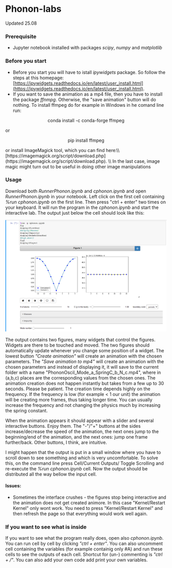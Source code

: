 # Phonon-labs
Updated 25.08
### Prerequisite
* Jupyter notebook installed with packages *scipy*, *numpy* and *matplotlib*
### Before you start
* Before you start you will have to istall *ipywidgets* package. So follow the steps at this homepage:[https://ipywidgets.readthedocs.io/en/latest/user_install.html](https://ipywidgets.readthedocs.io/en/latest/user_install.html).
* If you want to save the animation as a mp4 file, then you have to install the package *ffnmpg*. Otherwise, the "save animation" button will do nothing. To install ffmpeg do for example in Windows in he comand line run:
<p align="center">
  conda install -c conda-forge ffmpeg
</p>
or
<p align="center">
  pip install ffmpeg
</p>
or install ImageMagick tool, which you can find here:\\
[https://imagemagick.org/script/download.php](https://imagemagick.org/script/download.php). \\
In the last case, image magic might turn out to be useful in doing other image manipulations

### Usage
Download both *RunnerPhonon.ipynb* and *cphonon.ipynb* and open *RunnerPhonon.ipynb* in your notebook.
Left click on the first cell containing *%run cphonon.ipynb* on the first line. Then press "ctrl + enter" two times on your keyboard. It will run the program in the *cphonon.ipynb* and start the interactive lab.
The output just below the cell should look like this:

![alt text](https://github.com/AndrissP/Phonon-labs/blob/master/Example.png "Logo Title Text 1")

The output contains two figures, many widgets that control the figures. Widgets are there to be touched and moved. The two figures should automatically update whenever you change some position of a widget. The lowest button *"Create animation"* will create an animation with the chosen parameters. The *"Save animation to mp4"* will create an animation with the chosen parameters and instead of displaying it, it will save to the current folder with a name "PhononOscil_Mode_a_SpringC_b_N_c.mp4", where in (a,b,c) places are the corresponding values from the chosen ones. The animation creation does not happen instantly but takes from a few up to 30 seconds. Please be patient. The creation time depends highly on the frequency. If the frequency is low (for example < 1 our unit) the animation will be creating more frames, thus taking longer time. You can usually increase the frequency and not changing the physics much by increasing the spring constant. 

When the animation appears it should appear with a slider and several interactive buttons. Enjoy them. The "-"/"+" buttons at the sides increase/decrease the speed of the animation, the next ones jump to the beginning/end of the animation, and the next ones: jump one frame further/back. Other buttons, I think, are intuitive.

I might happen that the output is put in a small window where you have to scroll down to see something and which is very uncomfortable. To solve this, on the command line press Cell/Current Outputs/ Toggle Scrolling and re-execute the *%run cphonon.ipynb* cell. Now the output should be distributed all the way bellow the input cell.


#### Issues:
* Sometimes the interface crushes - the figures stop being interactive and the animation does not get created animore. In this case "Kernel/Restart Kernel" only wont work. You need to press "Kernel/Restart Kernel" and then refresh the page so that everything would work well again.


### If you want to see what is inside
If you want to see what the program really does, open also *cphonon.ipynb*. You can run cell by cell by clicking *"ctrl + enter"*. You can also uncomment cell containing the variables (for example containig only #A) and run these cells to see the outputs of each cell. Shortcut for (un-) commenting is *"ctrl + /"*. You can also add your own code add print your own variables. 
